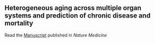 
## Heterogeneous aging across multiple organ systems and prediction of chronic disease and mortality
Read the [Manuscript](https://www.nature.com/articles/s41591-023-02296-6.epdf?sharing_token=cxmOtB1Iw_MbDd2U0lSEgNRgN0jAjWel9jnR3ZoTv0OWodFeghpV2Eg7h1VHME-JZpRoMXLtUkOa8OhkD13Q0SO8-S7SkW1ddRzEn1NQfSQjJ2aBqF0AEuA4NdWU5Qr_sqqOrk0E-Q96-y8cyUDsvaayrR0tRrOmDMKlhvwE7Wo%3D) published in *Nature Medicine*
